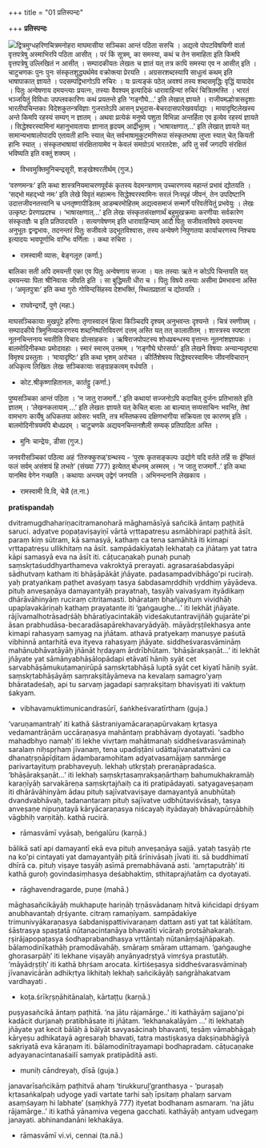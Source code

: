 +++
title = "01 प्रतिस्पन्दः"

+++
**प्रतिस्पन्दः**

![](magazine_images/img-1677583169Feb.JPG)द्वित्रमुग्धहरिणचित्रमनोहरा माघमासीया सञ्चिका आन्तं पठिता सरुचि । अद्यत्वे पोपटविषयिणी वार्ता वृत्तपत्रेषु अस्माभिरपि पठिता आसीत् । परं किं सूत्रम्, का समस्या, कथं च तेन समाहिता इति किमपि वृत्तपत्रेषु उल्लिखितं न आसीत् । सम्पादकीयतः लेखतः च ज्ञातं यत् तत्र कापि समस्या एव न आसीत् इति । चाटुचणकः पुनः पुनः संस्कृतशुद्ध्यर्थमेव वक्रोक्त्या प्रेरयति । अग्रसरशब्दस्यापि साधुत्वं कथम् इति भाषापाकात् ज्ञायते । पदसम्पद्विभागोऽपि रुचिरः । यः प्रत्यङ्कं पठेत् अवश्यं तस्य शब्दसमृद्धिः वृद्धिं यायादेव । पितुः अन्वेषणाय दमयन्त्याः प्रयत्नः, तस्याः वैवश्यम् इत्यादिकं धारावाहिन्यां रुचिरं चित्रितमस्ति । भारतं भञ्जयितुं विविधाः उपप्लवकारिणः कथं प्रयतन्ते इति ‘गङ्गौघे...’ इति लेखात् ज्ञायते । राजीवमल्होत्रासदृशाः भारतीयचिन्तकाः विदेशकुतन्त्रविज्ञाः गुजरातेऽपि आसन् प्रभुदास-बेचरदासपारेखवर्याद्याः । मायादृष्टिलेखस्य अन्ते किमपि रहस्यं सम्यग् न ज्ञातम् । अथवा प्रत्येकं मनुष्ये पशुता विभिन्ना अन्तर्हिता एव इत्येव रहस्यं ज्ञायते । सिद्धेश्वरस्वामिनां महानुभावतायाः ज्ञानात् हृदयम् आर्द्रीभूतम् । ‘भाषारक्षणात्...’ इति लेखात् ज्ञायते यत् सामान्यभाषालोपादपि एतावती हानिः स्यात् चेत् सर्वभाषामुकुटमणिरूपा संस्कृतभाषा लुप्ता स्यात् चेत् कियती हानिः स्यात् । संस्कृतभाषायां संरक्षितायामेव न केवलं समग्रोऽयं भारतदेशः, अपि तु सर्वं जगदपि संरक्षितं भविष्यति इति वक्तुं शक्यम् ।

- विभवमुक्तिमुनिचन्द्रसूरी, शङ्खेश्वरतीर्थम् (गुज.)

‘वरुणमन्त्रः’ इति कथा शास्त्रनियमाचरणपूर्वकं कृतस्य वेदमन्त्राणाम् उच्चारणस्य महान्तं प्रभावं द्योतयति । ‘सद्भो महद्भ्यो नमः’ इति लेखे विवृतं महात्मनः सिद्धेश्वरस्वामिनः सरलं निःस्पृहं जीवनं, तेन उपदिष्टानि उदात्तजीवनतत्त्वानि च धनतृष्णापीडितम् आडम्बरमोहितम् अद्यत्वसमाजं सन्मार्गे परिवर्तयितुं प्रभवेयुः । लेखः उत्कृष्टः प्रेरणाप्रदश्च । ‘भाषारक्षणात्...’ इति लेखः संस्कृतसंरक्षणार्थं बहुमुखक्रमाः करणीयाः सर्वकारेण संस्कृतज्ञैः च इति प्रतिपादयति । सत्यगवेषणम् इति धारावाहिन्याम् आदौ पितुः सजीवत्वविषये दमयन्त्या अनुभूतः द्वन्द्वभावः, तदनन्तरं पितुः सजीवत्वे उद्भूतविश्वासः, तस्य अन्वेषणे निपुणतया कार्याचरणस्य निश्चयः इत्यादयः भावपूर्णाभिः वाग्भिः वर्णिताः । कथा रुचिरा ।

- रामस्वामी व्यासः, बेङ्गलूरु (कर्णा.)

बालिका सती अपि दमयन्ती एका एव पितुः अन्वेषणाय सज्जा । यतः तस्याः ऋते न कोऽपि चिन्तयति यत् दमयन्त्याः पिता श्रीनिवासः जीवति इति । सा बुद्धिमती धीरा च । पितुः विषये तस्याः असीमा प्रेमभावना अस्ति । ‘अमृतपुत्राः’ इति कथा गुरोः गोविन्दसिंहस्य देशभक्तिं, स्थितप्रज्ञतां च द्योतयति ।

- राघवेन्द्रगर्दे, पुणे (महा.)

माघसञ्चिकायाः मुखपुटे हरिणाः तृणास्वादनं हित्वा किञ्चिदपि दृश्यम् अनुभवन्तः दृश्यन्ते । चित्रं रमणीयम् । सम्पादकीये त्रिमुनिव्याकरणस्य शब्दनिष्पत्तिविवरणं दत्तम् अस्ति यत् तत् कालातीतम् । शास्त्रस्य स्पष्टता नूतनचिन्तनाय भवतीति विचारः प्रोत्साहकरः । ऋषिराजपोपटस्य शोधप्रबन्धस्य वृत्तान्तः नूतनांशज्ञापकः । बालमोदिनीकथाः प्रमोदावहाः । स्मारं स्मारम् उत्तमम् । ‘गङ्गौघे घोरसर्पाः’ इति लेखने विषयाः अन्यान्यदृष्ट्या विमृश्य प्रस्तुताः । ‘मायादृष्टिः’ इति कथा भृशम् अरोचत । कीर्तिशेषस्य सिद्धेश्वरस्वामिनः जीवनविचारान् अधिकृत्य लिखितः लेखः सञ्चिकायाः सङ्ग्राहकत्वम् वर्धयति ।

- कोट.श्रीकृष्णाहितानलः, कार्तट्टु (कर्णा.)

पुष्यसञ्चिका आन्तं पठिता । ‘न जातु राजमार्गे..’ इति कथायां सज्जनोऽपि कदाचित् दुर्जनः प्रतिभासते इति ज्ञातम् । ‘लेखनकलायाम् ...’ इति लेखतः ज्ञायते यत् केचित् बालाः आ बाल्यात् सव्यसाचिनः भवन्ति, तेषां वामभागः कार्येषु अधिकतया अग्रेसरः भवति, तत्र मस्तिष्कस्य दक्षिणभागीया सक्रियता एव कारणम् इति । बालमोदिनीत्रयमपि बोधप्रदम् । चाटुचणके अद्ययनचिन्तनशैली सम्यक् प्रतिपादिता अस्ति ।

- मुनिः चान्द्रेयः, डीसा (गुज.)

जनवरीसञ्चिकां पठित्वा अहं ‘तिरुक्कुरुळ्’ग्रन्थस्य - ‘पुरषः कृतसङ्कल्पः उद्योगे यदि वर्तते तर्हि सः ईप्सितं फलं सर्वम् असंशयं हि लभते’ (संख्या 777) इत्येतत् बोधनम् अस्मरम् । ‘न जातु राजमार्गे..’ इति कथा यानमिव वेगेन गच्छति । कथायाः अन्त्यम् उद्वेगं जनयति । अभिनन्दनानि लेखकाय ।

- रामस्वामी वि.वि, चेन्नै (त.ना.)



**pratispandaḥ**

dvitramugdhahariṇacitramanoharā māghamāsīyā sañcikā āntaṃ paṭhitā saruci. adyatve popaṭaviṣayiṇī vārtā vṛttapatreṣu asmābhirapi paṭhitā āsīt. paraṃ kiṃ sūtram, kā samasyā, kathaṃ ca tena samāhitā iti kimapi vṛttapatreṣu ullikhitaṃ na āsīt. sampādakīyataḥ lekhataḥ ca jñātaṃ yat tatra kāpi samasyā eva na āsīt iti. cāṭucaṇakaḥ punaḥ punaḥ saṃskṛtaśuddhyarthameva vakroktyā prerayati. agrasaraśabdasyāpi sādhutvaṃ katham iti bhāṣāpākāt jñāyate. padasampadvibhāgo'pi ruciraḥ. yaḥ pratyaṅkaṃ paṭhet avaśyaṃ tasya śabdasamṛddhiḥ vṛddhiṃ yāyādeva. pituḥ anveṣaṇāya damayantyāḥ prayatnaḥ, tasyāḥ vaivaśyam ityādikaṃ dhārāvāhinyāṃ ruciraṃ citritamasti. bhārataṃ bhañjayituṃ vividhāḥ upaplavakāriṇaḥ kathaṃ prayatante iti ‘gaṅgaughe...’ iti lekhāt jñāyate. rājīvamalhotrāsadṛśāḥ bhāratīyacintakāḥ videśakutantravijñāḥ gujarāte'pi āsan prabhudāsa-becaradāsapārekhavaryādyāḥ. māyādṛṣṭilekhasya ante kimapi rahasyaṃ samyag na jñātam. athavā pratyekaṃ manuṣye paśutā vibhinnā antarhitā eva ityeva rahasyaṃ jñāyate. siddheśvarasvāmināṃ mahānubhāvatāyāḥ jñānāt hṛdayam ārdrībhūtam. ‘bhāṣārakṣaṇāt...’ iti lekhāt jñāyate yat sāmānyabhāṣālopādapi etāvatī hāniḥ syāt cet sarvabhāṣāmukuṭamaṇirūpā saṃskṛtabhāṣā luptā syāt cet kiyatī hāniḥ syāt. saṃskṛtabhāṣāyāṃ saṃrakṣitāyāmeva na kevalaṃ samagro'yaṃ bhāratadeśaḥ, api tu sarvaṃ jagadapi saṃrakṣitaṃ bhaviṣyati iti vaktuṃ śakyam.

- vibhavamuktimunicandrasūrī, śaṅkheśvaratīrtham (guja.)

‘varuṇamantraḥ’ iti kathā śāstraniyamācaraṇapūrvakaṃ kṛtasya vedamantrāṇām uccāraṇasya mahāntaṃ prabhāvaṃ dyotayati. ‘sadbho mahadbhyo namaḥ’ iti lekhe vivṛtaṃ mahātmanaḥ siddheśvarasvāminaḥ saralaṃ niḥspṛhaṃ jīvanaṃ, tena upadiṣṭāni udāttajīvanatattvāni ca dhanatṛṣṇāpīḍitam āḍambaramohitam adyatvasamājaṃ sanmārge parivartayituṃ prabhaveyuḥ. lekhaḥ utkṛṣṭaḥ preraṇāpradaśca. ‘bhāṣārakṣaṇāt...’ iti lekhaḥ saṃskṛtasaṃrakṣaṇārthaṃ bahumukhakramāḥ karaṇīyāḥ sarvakāreṇa saṃskṛtajñaiḥ ca iti pratipādayati. satyagaveṣaṇam iti dhārāvāhinyām ādau pituḥ sajīvatvaviṣaye damayantyā anubhūtaḥ dvandvabhāvaḥ, tadanantaraṃ pituḥ sajīvatve udbhūtaviśvāsaḥ, tasya anveṣaṇe nipuṇatayā kāryācaraṇasya niścayaḥ ityādayaḥ bhāvapūrṇābhiḥ vāgbhiḥ varṇitāḥ. kathā rucirā.

- rāmasvāmī vyāsaḥ, beṅgalūru (karṇā.)

bālikā satī api damayantī ekā eva pituḥ anveṣaṇāya sajjā. yataḥ tasyāḥ ṛte na ko'pi cintayati yat damayantyāḥ pitā śrīnivāsaḥ jīvati iti. sā buddhimatī dhīrā ca. pituḥ viṣaye tasyāḥ asīmā premabhāvanā asti. ‘amṛtaputrāḥ’ iti kathā guroḥ govindasiṃhasya deśabhaktiṃ, sthitaprajñatāṃ ca dyotayati.

- rāghavendragarde, puṇe (mahā.)

māghasañcikāyāḥ mukhapuṭe hariṇāḥ tṛṇāsvādanaṃ hitvā kiñcidapi dṛśyam anubhavantaḥ dṛśyante. citraṃ ramaṇīyam. sampādakīye trimunivyākaraṇasya śabdaniṣpattivivaraṇaṃ dattam asti yat tat kālātītam. śāstrasya spaṣṭatā nūtanacintanāya bhavatīti vicāraḥ protsāhakaraḥ. ṛṣirājapopaṭasya śodhaprabandhasya vṛttāntaḥ nūtanāṃśajñāpakaḥ. bālamodinīkathāḥ pramodāvahāḥ. smāraṃ smāram uttamam. ‘gaṅgaughe ghorasarpāḥ’ iti lekhane viṣayāḥ anyānyadṛṣṭyā vimṛśya prastutāḥ. ‘māyādṛṣṭiḥ’ iti kathā bhṛśam arocata. kīrtiśeṣasya siddheśvarasvāminaḥ jīvanavicārān adhikṛtya likhitaḥ lekhaḥ sañcikāyāḥ saṅgrāhakatvam vardhayati .

- koṭa.śrīkṛṣṇāhitānalaḥ, kārtaṭṭu (karṇā.)

puṣyasañcikā āntaṃ paṭhitā. ‘na jātu rājamārge..’ iti kathāyāṃ sajjano'pi kadācit durjanaḥ pratibhāsate iti jñātam. ‘lekhanakalāyām ...’ iti lekhataḥ jñāyate yat kecit bālāḥ ā bālyāt savyasācinaḥ bhavanti, teṣāṃ vāmabhāgaḥ kāryeṣu adhikatayā agresaraḥ bhavati, tatra mastiṣkasya dakṣiṇabhāgīyā sakriyatā eva kāraṇam iti. bālamodinītrayamapi bodhapradam. cāṭucaṇake adyayanacintanaśailī samyak pratipāditā asti.

- muniḥ cāndreyaḥ, ḍīsā (guja.)

janavarīsañcikāṃ paṭhitvā ahaṃ ‘tirukkuruḻ’granthasya - ‘puraṣaḥ kṛtasaṅkalpaḥ udyoge yadi vartate tarhi saḥ īpsitaṃ phalaṃ sarvam asaṃśayaṃ hi labhate’ (saṃkhyā 777) ityetat bodhanam asmaram. ‘na jātu rājamārge..’ iti kathā yānamiva vegena gacchati. kathāyāḥ antyam udvegaṃ janayati. abhinandanāni lekhakāya.

- rāmasvāmī vi.vi, cennai (ta.nā.)
